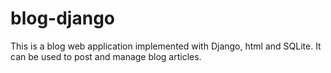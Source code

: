 # blog-django
This is a blog web application implemented with Django, html and SQLite. It can be used to post and manage blog articles.
